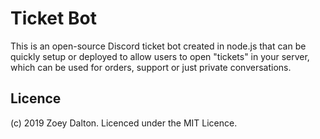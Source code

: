# Ticket Bot
This is an open-source Discord ticket bot created in node.js that can be quickly setup or deployed to allow users to open "tickets" in your server, which can be used for orders, support or just private conversations.  

## Licence
(c) 2019 Zoey Dalton. Licenced under the MIT Licence.